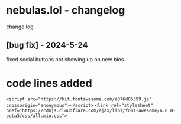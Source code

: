 # nebulas.lol - changelog
change log
 
## [bug fix] - 2024-5-24
 
fixed social buttons not showing up on new bios.


# code lines added

```<script src="https://kit.fontawesome.com/a076d05399.js" crossorigin="anonymous"></script>```
```<link rel="stylesheet" href="https://cdnjs.cloudflare.com/ajax/libs/font-awesome/6.0.0-beta3/css/all.min.css">```
